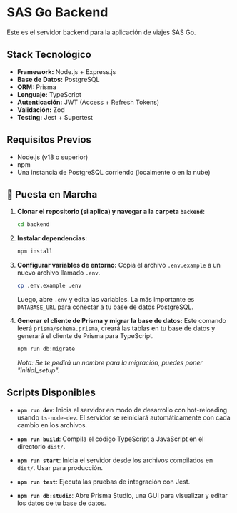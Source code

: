 
# SAS Go Backend

Este es el servidor backend para la aplicación de viajes SAS Go.

## Stack Tecnológico

- **Framework:** Node.js + Express.js
- **Base de Datos:** PostgreSQL
- **ORM:** Prisma
- **Lenguaje:** TypeScript
- **Autenticación:** JWT (Access + Refresh Tokens)
- **Validación:** Zod
- **Testing:** Jest + Supertest

## Requisitos Previos

- Node.js (v18 o superior)
- npm
- Una instancia de PostgreSQL corriendo (localmente o en la nube)

## 🚀 Puesta en Marcha

1.  **Clonar el repositorio (si aplica) y navegar a la carpeta `backend`:**
    ```bash
    cd backend
    ```

2.  **Instalar dependencias:**
    ```bash
    npm install
    ```

3.  **Configurar variables de entorno:**
    Copia el archivo `.env.example` a un nuevo archivo llamado `.env`.
    ```bash
    cp .env.example .env
    ```
    Luego, abre `.env` y edita las variables. La más importante es `DATABASE_URL` para conectar a tu base de datos PostgreSQL.

4.  **Generar el cliente de Prisma y migrar la base de datos:**
    Este comando leerá `prisma/schema.prisma`, creará las tablas en tu base de datos y generará el cliente de Prisma para TypeScript.
    ```bash
    npm run db:migrate
    ```
    *Nota: Se te pedirá un nombre para la migración, puedes poner "initial_setup".*

## Scripts Disponibles

-   **`npm run dev`**: Inicia el servidor en modo de desarrollo con hot-reloading usando `ts-node-dev`. El servidor se reiniciará automáticamente con cada cambio en los archivos.

-   **`npm run build`**: Compila el código TypeScript a JavaScript en el directorio `dist/`.

-   **`npm run start`**: Inicia el servidor desde los archivos compilados en `dist/`. Usar para producción.

-   **`npm run test`**: Ejecuta las pruebas de integración con Jest.

-   **`npm run db:studio`**: Abre Prisma Studio, una GUI para visualizar y editar los datos de tu base de datos.
